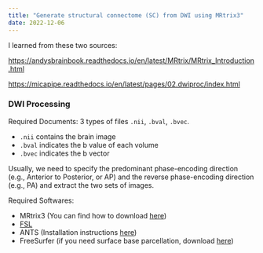 ```yaml
---
title: "Generate structural connectome (SC) from DWI using MRtrix3"
date: 2022-12-06
---
```



I learned from these two sources:

https://andysbrainbook.readthedocs.io/en/latest/MRtrix/MRtrix_Introduction.html 

https://micapipe.readthedocs.io/en/latest/pages/02.dwiproc/index.html

### DWI Processing

Required Documents: 3 types of files `.nii`, `.bval`, `.bvec`.

* `.nii` contains the brain image
* `.bval` indicates the b value of each volume
* `.bvec` indicates the b vector

Usually, we need to specify the predominant phase-encoding direction (e.g., Anterior to Posterior, or AP) and the reverse phase-encoding direction (e.g., PA) and extract the two sets of images.

Required Softwares:

* MRtrix3 (You can find how to download [here](https://andysbrainbook.readthedocs.io/en/latest/MRtrix/MRtrix_Course/MRtrix_01_Download_Install.html))
* [FSL](https://fsl.fmrib.ox.ac.uk/fsl/fslwiki) 
* ANTS (Installation instructions [here](https://github.com/ANTsX/ANTs/wiki/Compiling-ANTs-on-Linux-and-Mac-OS))
* FreeSurfer (if you need surface base parcellation, download [here](https://surfer.nmr.mgh.harvard.edu/fswiki/DownloadAndInstall))



